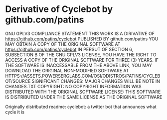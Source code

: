 Derivative of Cyclebot by github.com/patins
=================================================
GNU GPLV3 COMPLIANCE STATEMENT
THIS WORK IS A DIRIVATIVE OF https://github.com/patins/cyclebot PUBLISHED BY github.com/patins
YOU MAY OBTAIN A COPY OF THE ORIGINAL SOFTWARE AT https://github.com/patins/cyclebot
IN PERSUT OF SECTION 6, SUBSECTION B OF THE GNU GPLV3 LICENSE, YOU HAVE THE RIGHT TO ACCESS A COPY OF THE ORIGINAL SOFTWARE FOR THREE (3) YEARS. IF THE SOFTWARE IS INACCESSABLE FROM THE ABOVE LINK, YOU MAY DOWNLOAD THE ORIGINAL NON-MODIFIED SOFTWARE 
AT HTTPS://ASSETS.POWERSERGLABS.COM/OSI/ODISTROS/PATINS/CYCLEBOT/SOURCE
SIGNIFICANT CHANGES: MAJOR CHANGES WILL BE NOTE IN CHANGES.TXT
COPYRIGHT: NO COPYRIGHT INFORMATION WAS DISTRIBUTED WITH THE ORIGINAL SOFTWARE
LICENSE: THIS SOFTWARE IS DISTRIBUTED UNDER THE SAME LICENSE AS THE ORIGINAL SOFTWARE


Originally distributed readme:
cyclebot:
a twitter bot that announces what cycle it is
